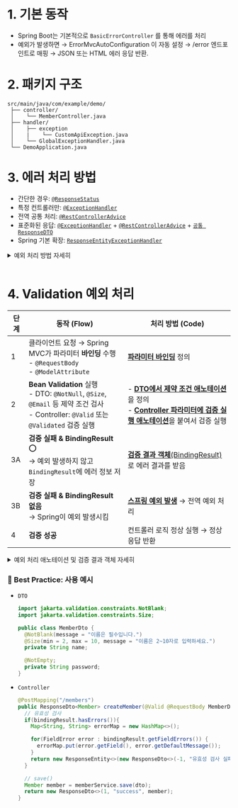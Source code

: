 # 1. 기본 동작
- Spring Boot는 기본적으로 `BasicErrorController` 를 통해 에러를 처리
- 예외가 발생하면 → ErrorMvcAutoConfiguration 이 자동 설정 → /error 엔드포인트로 매핑 → JSON 또는 HTML 에러 응답 반환.

# 2. 패키지 구조

```
src/main/java/com/example/demo/
 ├── controller/
 │    └── MemberController.java
 ├── handler/
 │    ├── exception
 │    |    └── CustomApiException.java
 │    └── GlobalExceptionHandler.java
 └── DemoApplication.java
```

# 3. 에러 처리 방법
- 간단한 경우: [`@ResponseStatus`](#응답코드-responsestatus)
- 특정 컨트롤러만: [`@ExceptionHandler`](#컨트롤러-단에서-처리-exceptionhandler)
- 전역 공통 처리: [`@RestControllerAdvice`](#전역-에러-처리-restcontrolleradvice)
- 표준화된 응답: [`@ExceptionHandler`](#컨트롤러-단에서-처리-exceptionhandler) + [`@RestControllerAdvice`](#전역-에러-처리-restcontrolleradvice) + [`공통 ResponseDTO`](#공통-response-dto)
- Spring 기본 확장: [`ResponseEntityExceptionHandler`](#spring-기본-확장-responseentityexceptionhandler)

<details>
<summary> 예외 처리 방법 자세히 </summary>

#### 컨트롤러 단에서 처리: `@ExceptionHandler()`
- 특정 컨트롤러에서 발생한 예외를 메서드 단에서 잡아 처리.
  ```java
  @RestController
  public class MemberController {

    @GetMapping("/members/{id}")
    public Member getMember(@PathVariable Long id) {
      return memberService.findById(id).orElseThrow(() -> new MemberNotFoundException(id));
    }

    @ExceptionHandler(MemberNotFoundException.class)
    public ResponseEntity<String> handleNotFound(MemberNotFoundException ex) {
      return ResponseEntity.status(HttpStatus.NOT_FOUND).body(ex.getMessage());
    }
  }
  ```

#### 전역 에러 처리: `@RestControllerAdvice`
- `@ControllerAdivce` + `@ResponseBody`를 합쳐놓은 애노테이션
- 모든 컨트롤러(`@Controller` / `@RestController`) 에서 발생하는 예외를 가로채서 처리
- `@ControllerAdvice`는 기본적으로 **View 반환**을 가정하는데, `@RestControllerAdvice`는 **JSON 응답**을 기본으로 함.
- 👉 정리하면, **REST API 프로젝트**에서는 `@RestControllerAdvice`를 많이 씀.

  ```java
  @RestControllerAdvice
  public class GlobalExceptionHandler {

    @ExceptionHandler(MemberNotFoundException.class)
    public ResponseEntity<String> handleNotFound(MemberNotFoundException ex) {
      return ResponseEntity.status(HttpStatus.NOT_FOUND).body("Member not found: " + ex.getId());
    }

    @ExceptionHandler(Exception.class)
    public ResponseEntity<String> handleGeneral(Exception ex) {
      return ResponseEntity.status(HttpStatus.INTERNAL_SERVER_ERROR).body("Something went wrong");
    }
  }
  ```

#### 응답코드: `@ResponseStatus`
- 예외 클래스에 직접 응답 코드를 매핑할 수 있음.

  ```java
  @ResponseStatus(HttpStatus.NOT_FOUND)
  public class MemberNotFoundException extends RuntimeException {
    public MemberNotFoundException(Long id) {
      super("Member not found: " + id);
    }
  }
  ```

#### Spring 기본 확장: ResponseEntityExceptionHandler 
- Spring이 미리 제공하는 예외 처리기를 확장
- 예를 들어, `@Valid` 검증 실패(MethodArgumentNotValidException) 같은 걸 커스터마이징할 때 씀

```java
@RestControllerAdvice
public class CustomRestExceptionHandler extends ResponseEntityExceptionHandler {

  @Override
  protected ResponseEntity<Object> handleMethodArgumentNotValid(
    MethodArgumentNotValidException ex, HttpHeaders headers,
    HttpStatus status, WebRequest request) {

    Map<String, String> errors = new HashMap<>();
    ex.getBindingResult().getFieldErrors().forEach(
      err -> errors.put(err.getField(), err.getDefaultMessage())
    );

    ResponseDto<Map<String, String>> response = new ResponseDto<>(-1, "Validation failed", errors);

    return new ResponseEntity<>(response, HttpStatus.BAD_REQUEST);
  }
}
```

#### 공통 Response DTO
- 모든 API 응답을 같은 포맷으로 맞추기 위한 DTO
- 클라이언트(프론트엔드) 입장에서 **성공/실패 응답 형식이 통일**돼야, 매번 조건문 짜지 않고 쉽게 처리 가능.
- API 문서화나 디버깅할 때도 일관성이 있어야 함.

```java
import lombok.Getter;
import lombok.RequiredArgsConstructor;

@RequiredArgsConstructor
@Getter
public class ResponseDto<T> {
  private final Integer code; // 1: 성공, -1: 실패
  private final String msg;
  private final T data;
}
```
</details>

<br/>

# 4. Validation 예외 처리

| 단계 | 동작 (Flow)    | 처리 방법 (Code)|
| -- | --------------- | -------------- |
| 1  | 클라이언트 요청 → Spring MVC가 파라미터 **바인딩** 수행 <br> - `@RequestBody` <br/> - `@ModelAttribute` | [**파라미터 바인딩**](#1-파라미터-바인딩) 정의  |
| 2  | **Bean Validation** 실행 <br> - DTO: `@NotNull`, `@Size`, `@Email` 등 제약 조건 검사 <br> - Controller: `@Valid` 또는 `@Validated` 검증 실행                           | - [**DTO에서 제약 조건 애노테이션**](#2-1-dto-제약-조건-애노테이션)을 정의 <br/> - [**Controller 파라미터에 검증 실행 애노테이션**](#2-2-controller-검증-실행-애노테이션)을 붙여서 검증 실행 |
| 3A | **검증 실패 & BindingResult** ⭕ <br> → 예외 발생하지 않고 `BindingResult`에 에러 정보 저장  | [**검증 결과 객체**(BindingResult)](#3-1-controller-bindingresult검증-결과-객체)로 에러 결과를 받음 |
| 3B | **검증 실패 & BindingResult 없음** <br> → Spring이 예외 발생시킴 |[**스프링 예외 발생**](#3-2-controller-spring이-자동으로-예외-던짐) → 전역 예외 처리 |
| 4  | **검증 성공**     | 컨트롤러 로직 정상 실행 → 정상 응답 반환                   |


<details>
<summary>예외 처리 애노테이션 및 검증 결과 객체 자세히</summary>

### 1. 파라미터 바인딩
- “어떤 방식으로 클라이언트가 데이터를 보내고, 스프링이 그 데이터를 DTO로 바인딩하느냐” 차이

| 구분             | `@RequestBody`                           | `@ModelAttribute`                            |
| -------------- | -------------------------------------- | ------------------------------------------ |
| **데이터 전달 방식**  | HTTP 요청 **바디** (JSON, XML 등) <br/>  예. *Body: { "name": "John", "age": 30 }*        | 요청 파라미터 (**쿼리스트링, form-data**) <br/> 예. *Body: name=John&age=30*            |
| **바인딩 방식**     | 요청 바디 전체 → DTO 객체로 통째로 변환              | 요청 파라미터 하나하나 → DTO 필드에 주입                  |
| **주로 쓰이는 곳**   | REST API, POST/PUT 요청                  | HTML Form, GET/POST 요청                     |
| **검증 실패 시 예외** | MethodArgumentNotValidException        | BindException                              |
| **검증 적용**      | @Valid / @Validated 사용 가능              | @Valid / @Validated 사용 가능                  |
| **핵심 포인트**     | 클라이언트가 **JSON** 등 바디로 데이터를 보내면 DTO로 통째로 받음 | 클라이언트가 **쿼리스트링/Form**으로 데이터를 보내면 DTO 필드 단위로 받음 |

---

### 2. Bean Validation 실행

#### 2-1. `DTO`: 제약 조건 애노테이션

| 애노테이션                                                             | 동작 / 의미                                           | 대표 옵션들 / 주의점                                                    |
| ----------------------------------------------------------------- | ------------------------------------------------- | --------------------------------------------------------------- |
| `@NotNull`                                                        | 필드가 `null` 이 아니어야 함                               | 빈 문자열("")은 허용됨. 문자가 있는지 물으려면 `@NotBlank`나 `@NotEmpty`도 같이 생각.   |
| `@NotEmpty`                                                       | `null` 아니고, 빈 컬렉션이나 빈 문자열("")이 아님                 | 문자열일 때 빈 문자열 안됨; 컬렉션은 `size()>0`이어야 함. 공백 문자열(" ")은 허용됨.        |
| `@NotBlank`                                                       | 문자열의 경우, `null` 아니고, 빈 문자열 + 공백만 있는 것도 안 됨        | 오직 `String` 타입에 쓰는 경우가 많음. 공백(space) 처리 중요.                     |
| `@Size(min = …, max = …)`                                         | 문자열/컬렉션/배열/맵 등에 대해 길이 혹은 크기가 범위 내에 있어야 함          | min, max 옵션 조절 가능. 컬렉션/배열에도 적용 가능.                              |
| `@Min(value = …)` / `@Max(value = …)`                             | 숫자 타입 (주로 `int`, `long`, wrapper 타입)으로, 최소/최대값 제한 | 실수 타입 / 정수 타입 구분. 값 초과/미만 체크.                                   |
| `@DecimalMin`, `@DecimalMax`                                      | 소수(decimal) 타입 등에 크기 제약 (문자열 기반 비교 포함)            | “inclusive” / “exclusive” 옵션 있을 수 있음.                           |
| `@Positive` / `@PositiveOrZero` / `@Negative` / `@NegativeOrZero` | 양수/음수 여부 검사                                       | 보통 수치 필드(integer, long, BigDecimal 등) + wrapper 나 primitive 조심. |
| `@Pattern(regexp = …, message = …)`                               | 문자열이 특정 정규 표현식에 맞는지 검사                            | regexp 정확하게 쓰기, escape 필요할 수 있음.                                |
| `@Email`                                                          | 이메일 형식 검사                                         | 구현체마다 엄격도가 다를 수 있으니 예시 테스트 해보는 게 좋음.                            |
| `@Past` / `@PastOrPresent` / `@Future` / `@FutureOrPresent`       | 날짜/시간(Date, LocalDate, etc.)이 과거/미래인지 검사          | 시간대(timezone)이나 null 허용여부 주의.                                   |
| `@AssertTrue` / `@AssertFalse`                                    | boolean 타입 값이 true 또는 false인지 검사                  | boolean 혹은 Boolean 타입.                                          |

- <sup>[Overview of Bean Validation](https://docs.spring.io/spring-framework/reference/core/validation/beanvalidation.html?utm_source=chatgpt.com#validation-beanvalidation-overview)</sup>

---

#### 2-2. `Controller`: 검증 실행 애노테이션

| 구분                            | `@Valid`                                                                                                                                            | `@Validated`                                                                             |
| ----------------------------- | --------------------------------------------------------------------------------------------------------------------------------------------------- | ---------------------------------------------------------------------------------------- |
| 출처                            | Java Bean Validation 표준(JSR-303 / JSR-380) 에서 제공됨.                                                                   | Spring 프레임워크에서 제공되는 애노테이션. 표준 스펙을 포함  |
| 그룹별 검증 (validation groups) 지원 | **안됨**  | 가능함. groups 속성 지정해서 특정 그룹의 제약들만 검사할 수 있음.                        |
| 주로 쓰이는 위치                     | DTO 파라미터 앞 (`@RequestBody`, `@ModelAttribute`) 등, 객체의 속성에 붙은 제약(annotation)이 유효한지 | 클래스 단에 붙여서 메소드 유효성 검사(method-level validation) 가능하거나, 그룹 기능 쓸 때.  |
| 예외 타입 차이                      | `@Valid` 검증 실패 시, `MethodArgumentNotValidException`  또는 `BindException`이 발생 가능함.| 그룹 지정 혹은 메소드 유효성 검사 중 `ConstraintViolationException` 등이 발생할 수 있음. |

---

### 3. `Controller`: 검증 실패 예외 타입
- **검증 실패**가 있으면:
  - if, **BindingResult 파라미터가 같이 선언되어 있다면** → 컨트롤러 내부에서 직접 `BindingResult`를 활용하여 에러 응답 제어 가능 + 메소드가 계속 실행됨
  - else, **BindingResult가 없으면** → Spring이 자동으로 예외 던짐. (MethodArgumentNotValidException 또는 BindException 등) → 전역 예외 처리하거나 ControllerAdvice로 잡음 

#### 3-1. `Controller`: BindingResult(검증 결과 객체)

- 예시 코드: 
  ```java
  @AllArgsConstructor
  @RequestMapping("/api")
  @RestController
  public class UserController {
    private final UserService userSerivce;

    @PostMapping("/join")
    public ResponseEntity<?> join(@RequestBody @Valid JoinReqDto joinReqDto, BindingResult bindingResult) {
      if(bindingResult.hasErrors()){
        Map<String, String> errorMap = new HashMap<>();

        for(FieldError error : bindingResult.getFieldErrors()) {
          errorMap.put(error.getField(), error.getDefaultMessage());
        }
        return new ResponseEntity<>(new ResponseDto<>(-1, "유효성 검사 실패", errorMap), HttpStatus.BAD_REQUEST);
      }
      
      JoinResDto joinResDto = userSerivce.회원가입(joinReqDto);
      
      return new ResponseEntity<>(new ResponseDto<>(1, "회원가입 성공", joinResDto), HttpStatus.CREATED);
    }
  }
  ```
  
- 주의할 점:
  - `BindingResult`는 항상 `@Valid` 또는 `@Validated`가 붙은 파라미터 바로 뒤에 선언해야 함. 순서가 다르면 스프링이 인식하지 못하고 예외가 터질 수 있음.
  ```java
  // 올바른 예시
  public ResponseEntity<?> create(@Valid @RequestBody UserDto dto, BindingResult bindingResult) { ... }

  // 잘못된 예시 (순서 오류)
  public ResponseEntity<?> create(BindingResult bindingResult, @Valid @RequestBody UserDto dto) { ... }
  ```

- 검증 실패 시 사용할 수 있는 `BindingResult` 메소드:
  - `bindingResult.hasErrors()`: 하나라도 검증 실패가 있는지 여부
  - `bindingResult.getFieldErrors()`: 특정 필드 단위 에러 정보 반환
  - `bindingResult.getAllErrors()`: 모든 에러 객체 리스트 반환
  - `FieldError.getField()`, `getRejectedValue()`, `getDefaultMessage()`:어느 필드가 왜 실패했는지 정보 얻기. 코드에서 수동으로 에러 추가 가능

#### 3-2. `Controller`: Spring이 자동으로 예외 던짐

- 발생하는 예외 유형:
  - `@RequestBody` + DTO 검증 실패:
    - **예외**: `MethodArgumentNotValidException`
    - **이유**: JSON 바디 → DTO 바인딩 단계에서 검증 실패 발생
  - `@ModelAttribute` + DTO 검증 실패: 
    - **예외**: `BindException`
    - **이유**: 요청 파라미터 바인딩 과정에서 검증 실패 발생

- 예외 흐름:
  1. `DispatcherServlet`이 예외를 감지
  2. 등록된 `@ControllerAdvice` + `@ExceptionHandler` 가 있으면 여기로 위임
  3. 없다면, 스프링 기본 예외 처리(`DefaultHandlerExceptionResolver`, `ResponseEntityExceptionHandler`) 동작
      - REST API라면 기본적으로 400 Bad Request와 에러 메시지가 내려감

- 코드 예시:
  ```java
  @RestControllerAdvice
  public class GlobalExceptionHandler {

    // @RequestBody 검증 실패 → MethodArgumentNotValidException
    @ExceptionHandler(MethodArgumentNotValidException.class)
    public ResponseEntity<String> handleValidationException(MethodArgumentNotValidException ex) {
      String errorMessage = ex.getBindingResult()
                              .getFieldErrors()
                              .stream()
                              .map(err -> err.getField() + ": " + err.getDefaultMessage())
                              .findFirst()
                              .orElse("Invalid input");
      return ResponseEntity.badRequest().body(errorMessage);
    }

    // @ModelAttribute 검증 실패 → BindException
    @ExceptionHandler(BindException.class)
    public ResponseEntity<String> handleBindException(BindException ex) {
      String errorMessage = ex.getBindingResult()
                              .getFieldErrors()
                              .stream()
                              .map(err -> err.getField() + ": " + err.getDefaultMessage())
                              .findFirst()
                              .orElse("Invalid input");
      return ResponseEntity.badRequest().body(errorMessage);
    }
  }
  ```
</details>

### 🌟 Best Practice: 사용 예시
- `DTO`
  ```java
  import jakarta.validation.constraints.NotBlank;
  import jakarta.validation.constraints.Size;

  public class MemberDto {
    @NotBlank(message = "이름은 필수입니다.")
    @Size(min = 2, max = 10, message = "이름은 2~10자로 입력하세요.")
    private String name;

    @NotEmpty;
    private String password;
  }
  ```

- `Controller`
  ```java
  @PostMapping("/members")
  public ResponseDto<Member> createMember(@Valid @RequestBody MemberDto dto, BindingResult bindingResult) {
    // 유효성 검사
    if(bindingResult.hasErrors()){
      Map<String, String> errorMap = new HashMap<>();

      for(FieldError error : bindingResult.getFieldErrors()) {
        errorMap.put(error.getField(), error.getDefaultMessage());
      }
      return new ResponseEntity<>(new ResponseDto<>(-1, "유효성 검사 실패", errorMap), HttpStatus.BAD_REQUEST);
    }

    // save()
    Member member = memberService.save(dto);
    return new ResponseDto<>(1, "success", member);
  }
  ```